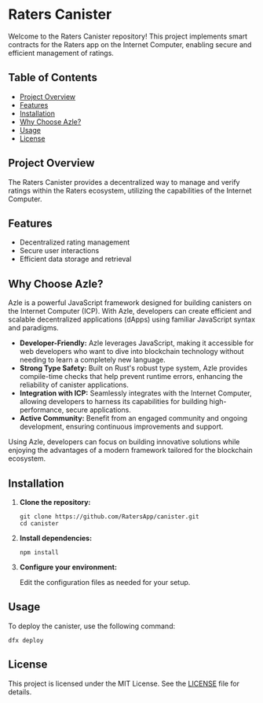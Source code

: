 <h1>Raters Canister</h1>

<p>Welcome to the Raters Canister repository! This project implements smart contracts for the Raters app on the Internet Computer, enabling secure and efficient management of ratings.</p>

<h2>Table of Contents</h2>
<ul>
    <li><a href="#project-overview">Project Overview</a></li>
    <li><a href="#features">Features</a></li>
    <li><a href="#installation">Installation</a></li>
    <li><a href="#why-choose-azle">Why Choose Azle?</a></li>
    <li><a href="#usage">Usage</a></li>
    <li><a href="#license">License</a></li>
</ul>

<h2 id="project-overview">Project Overview</h2>
<p>The Raters Canister provides a decentralized way to manage and verify ratings within the Raters ecosystem, utilizing the capabilities of the Internet Computer.</p>

<h2 id="features">Features</h2>
<ul>
    <li>Decentralized rating management</li>
    <li>Secure user interactions</li>
    <li>Efficient data storage and retrieval</li>
</ul>

<h2 id="why-choose-azle">Why Choose Azle?</h2>

<p>Azle is a powerful JavaScript framework designed for building canisters on the Internet Computer (ICP). With Azle, developers can create efficient and scalable decentralized applications (dApps) using familiar JavaScript syntax and paradigms.</p>

<ul>
    <li><strong>Developer-Friendly:</strong> Azle leverages JavaScript, making it accessible for web developers who want to dive into blockchain technology without needing to learn a completely new language.</li>
    <li><strong>Strong Type Safety:</strong> Built on Rust's robust type system, Azle provides compile-time checks that help prevent runtime errors, enhancing the reliability of canister applications.</li>
    <li><strong>Integration with ICP:</strong> Seamlessly integrates with the Internet Computer, allowing developers to harness its capabilities for building high-performance, secure applications.</li>
    <li><strong>Active Community:</strong> Benefit from an engaged community and ongoing development, ensuring continuous improvements and support.</li>
</ul>

<p>Using Azle, developers can focus on building innovative solutions while enjoying the advantages of a modern framework tailored for the blockchain ecosystem.</p>

<h2 id="installation">Installation</h2>
<ol>
    <li><strong>Clone the repository:</strong>
        <pre><code>git clone https://github.com/RatersApp/canister.git
cd canister</code></pre>
    </li>
    <li><strong>Install dependencies:</strong>
        <pre><code>npm install</code></pre>
    </li>
    <li><strong>Configure your environment:</strong>
        <p>Edit the configuration files as needed for your setup.</p>
    </li>
</ol>

<h2 id="usage">Usage</h2>
<p>To deploy the canister, use the following command:</p>
<pre><code>dfx deploy</code></pre>

<h2 id="license">License</h2>
<p>This project is licensed under the MIT License. See the <a href="LICENSE">LICENSE</a> file for details.</p>
